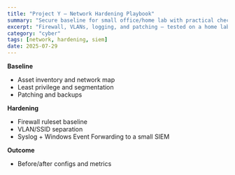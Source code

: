 ```yaml
---
title: "Project Y — Network Hardening Playbook"
summary: "Secure baseline for small office/home lab with practical checklists."
excerpt: "Firewall, VLANs, logging, and patching — tested on a home lab."
category: "cyber"
tags: [network, hardening, siem]
date: 2025-07-29
---
```


**Baseline**
- Asset inventory and network map
- Least privilege and segmentation
- Patching and backups

**Hardening**
- Firewall ruleset baseline
- VLAN/SSID separation
- Syslog + Windows Event Forwarding to a small SIEM

**Outcome**
- Before/after configs and metrics
